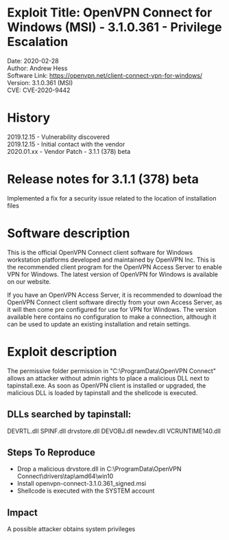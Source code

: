 # Exploit Title: OpenVPN Connect for Windows (MSI) - 3.1.0.361 - Privilege Escalation

Date: 2020-02-28<br/>
Author: Andrew Hess<br/>
Software Link: https://openvpn.net/client-connect-vpn-for-windows/<br/>
Version: 3.1.0.361 (MSI)<br/>
CVE: CVE-2020-9442<br/>


# History

2019.12.15 - Vulnerability discovered<br/>
2019.12.15 - Initial contact with the vendor<br/>
2020.01.xx - Vendor Patch - 3.1.1 (378) beta<br/>


# Release notes for 3.1.1 (378) beta

Implemented a fix for a security issue related to the location of installation files


# Software description

This is the official OpenVPN Connect client software for Windows workstation platforms developed and maintained by OpenVPN Inc. This is the recommended client program for the OpenVPN Access Server to enable VPN for Windows. The latest version of OpenVPN for Windows is available on our website.

If you have an OpenVPN Access Server, it is recommended to download the OpenVPN Connect client software directly from your own Access Server, as it will then come pre configured for use for VPN for Windows. The version available here contains no configuration to make a connection, although it can be used to update an existing installation and retain settings. 


# Exploit description

The permissive folder permission in "C:\ProgramData\OpenVPN Connect" allows an attacker without admin rights to place a malicious DLL next to tapinstall.exe.
As soon as OpenVPN client is installed or upgraded, the malicious DLL is loaded by tapinstall and the shellcode is executed.

## DLLs searched by tapinstall:

DEVRTL.dll
SPINF.dll
drvstore.dll
DEVOBJ.dll
newdev.dll
VCRUNTIME140.dll

## Steps To Reproduce

- Drop a malicious drvstore.dll in C:\ProgramData\OpenVPN Connect\drivers\tap\amd64\win10
- Install openvpn-connect-3.1.0.361_signed.msi
- Shellcode is executed with the SYSTEM account

## Impact

A possible attacker obtains system privileges